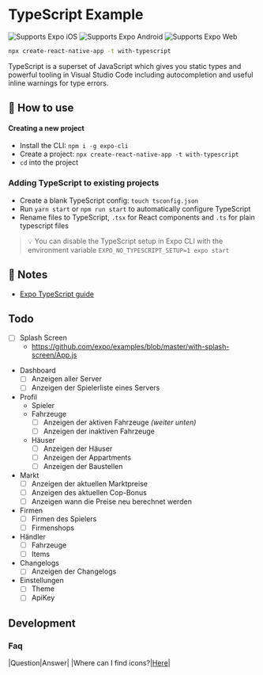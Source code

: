 # TypeScript Example

<p>
  <!-- iOS -->
  <img alt="Supports Expo iOS" longdesc="Supports Expo iOS" src="https://img.shields.io/badge/iOS-4630EB.svg?style=flat-square&logo=APPLE&labelColor=999999&logoColor=fff" />
  <!-- Android -->
  <img alt="Supports Expo Android" longdesc="Supports Expo Android" src="https://img.shields.io/badge/Android-4630EB.svg?style=flat-square&logo=ANDROID&labelColor=A4C639&logoColor=fff" />
  <!-- Web -->
  <img alt="Supports Expo Web" longdesc="Supports Expo Web" src="https://img.shields.io/badge/web-4630EB.svg?style=flat-square&logo=GOOGLE-CHROME&labelColor=4285F4&logoColor=fff" />
</p>

```sh
npx create-react-native-app -t with-typescript
```

TypeScript is a superset of JavaScript which gives you static types and powerful tooling in Visual Studio Code including autocompletion and useful inline warnings for type errors.

## 🚀 How to use

#### Creating a new project

- Install the CLI: `npm i -g expo-cli`
- Create a project: `npx create-react-native-app -t with-typescript`
- `cd` into the project

### Adding TypeScript to existing projects

- Create a blank TypeScript config: `touch tsconfig.json`
- Run `yarn start` or `npm run start` to automatically configure TypeScript
- Rename files to TypeScript, `.tsx` for React components and `.ts` for plain typescript files

> 💡 You can disable the TypeScript setup in Expo CLI with the environment variable `EXPO_NO_TYPESCRIPT_SETUP=1 expo start`

## 📝 Notes

- [Expo TypeScript guide](https://docs.expo.dev/versions/latest/guides/typescript/)

## Todo

- [ ] Splash Screen
  - https://github.com/expo/examples/blob/master/with-splash-screen/App.js
- Dashboard
  - [ ] Anzeigen aller Server
  - [ ] Anzeigen der Spielerliste eines Servers
- Profil
  - Spieler
  - Fahrzeuge
    - [ ] Anzeigen der aktiven Fahrzeuge
          _(weiter unten)_
    - [ ] Anzeigen der inaktiven Fahrzeuge
  - Häuser
    - [ ] Anzeigen der Häuser
    - [ ] Anzeigen der Appartments
    - [ ] Anzeigen der Baustellen
- Markt
  - [ ] Anzeigen der aktuellen Marktpreise
  - [ ] Anzeigen des aktuellen Cop-Bonus
  - [ ] Anzeigen wann die Preise neu berechnet werden
- Firmen
  - [ ] Firmen des Spielers
  - [ ] Firmenshops
- Händler
  - [ ] Fahrzeuge
  - [ ] Items
- Changelogs
  - [ ] Anzeigen der Changelogs
- Einstellungen
  - [ ] Theme
  - [ ] ApiKey

## Development

### Faq

|Question|Answer|
|Where can I find icons?|[Here](https://pictogrammers.com/library/mdi/)|
